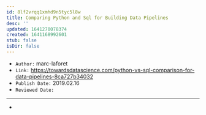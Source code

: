 ```yaml
---
id: 8lf2vrqq1xmhd9n5tyc5l8w
title: Comparing Python and Sql for Building Data Pipelines
desc: ''
updated: 1641270078374
created: 1641168992601
stub: false
isDir: false
---
```



- `Author:` marc-laforet
- `Link:` <https://towardsdatascience.com/python-vs-sql-comparison-for-data-pipelines-8ca727b34032>
- `Publish Date:` 2019.02.16
- `Reviewed Date:` 

---

-

